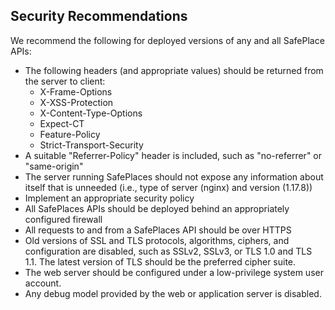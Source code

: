 ## Security Recommendations
We recommend the following for deployed versions of any and all SafePlace APIs:

- The following headers (and appropriate values) should be returned from the server to client:
	- X-Frame-Options
	- X-XSS-Protection
	- X-Content-Type-Options
	- Expect-CT
	- Feature-Policy
	- Strict-Transport-Security
- A suitable "Referrer-Policy" header is included, such as "no-referrer" or "same-origin"
- The server running SafePlaces should not expose any information about itself that is unneeded (i.e., type of server (nginx) and version (1.17.8))
- Implement an appropriate security policy
- All SafePlaces APIs should be deployed behind an appropriately configured firewall
- All requests to and from a SafePlaces API should be over HTTPS
- Old versions of SSL and TLS protocols, algorithms, ciphers, and configuration are disabled, such as SSLv2, SSLv3, or TLS 1.0 and TLS 1.1. The latest version of TLS should be the preferred cipher suite.
- The web server should be configured under a low-privilege system user account.
-  Any debug model provided by the web or application server is disabled.
